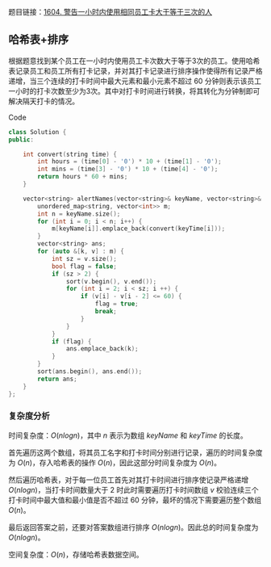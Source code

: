 

题目链接：[1604. 警告一小时内使用相同员工卡大于等于三次的人](https://leetcode.cn/problems/alert-using-same-key-card-three-or-more-times-in-a-one-hour-period/)

## 哈希表+排序

根据题意找到某个员工在一小时内使用员工卡次数大于等于3次的员工。使用哈希表记录员工和员工所有打卡记录，并对其打卡记录进行排序操作使得所有记录严格递增，当三个连续的打卡时间中最大元素和最小元素不超过 $60$ 分钟则表示该员工一小时的打卡次数至少为3次。其中对打卡时间进行转换，将其转化为分钟制即可解决隔天打卡的情况。

Code

```c++
class Solution {
public:

    int convert(string time) {
        int hours = (time[0] - '0') * 10 + (time[1] - '0');
        int mins = (time[3] - '0') * 10 + (time[4] - '0');
        return hours * 60 + mins;
    }

    vector<string> alertNames(vector<string>& keyName, vector<string>& keyTime) {
        unordered_map<string, vector<int>> m;
        int n = keyName.size();
        for (int i = 0; i < n; i++) {
            m[keyName[i]].emplace_back(convert(keyTime[i]));
        }
        vector<string> ans;
        for (auto &[k, v] : m) {
            int sz = v.size();
            bool flag = false;
            if (sz > 2) {
                sort(v.begin(), v.end());
                for (int i = 2; i < sz; i ++) {
                    if (v[i] - v[i - 2] <= 60) {
                        flag = true;
                        break;
                    }
                }
            }
            if (flag) {
                ans.emplace_back(k);
            }
        }
        sort(ans.begin(), ans.end());
        return ans;
    }
};
```

### 复杂度分析

时间复杂度：$O(nlogn)$，其中 $n$ 表示为数组 $keyName$ 和 $keyTime$ 的长度。

首先遍历这两个数组，将其员工名字和打卡时间分别进行记录，遍历的时间复杂度为 $O(n)$，存入哈希表的操作 $O(n)$，因此这部分时间复杂度为 $O(n)$。

然后遍历哈希表，对于每一位员工首先对其打卡时间进行排序使记录严格递增 $O(nlogn)$，当打卡时间数量大于 $2$ 时此时需要遍历打卡时间数组 $v$ 校验连续三个打卡时间中最大值和最小值是否不超过 $60$ 分钟，最坏的情况下需要遍历整个数组 $O(n)$。

最后返回答案之前，还要对答案数组进行排序 $O(nlogn)$。因此总的时间复杂度为 $O(nlogn)$。

空间复杂度：$O(n)$，存储哈希表数据空间。